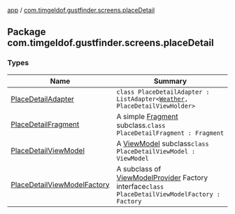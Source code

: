[app](../index.md) / [com.timgeldof.gustfinder.screens.placeDetail](./index.md)

## Package com.timgeldof.gustfinder.screens.placeDetail

### Types

| Name | Summary |
|---|---|
| [PlaceDetailAdapter](-place-detail-adapter/index.md) | `class PlaceDetailAdapter : ListAdapter<`[`Weather`](../com.timgeldof.gustfinder.network.models.marine-weather-api/-weather/index.md)`, PlaceDetailViewHolder>` |
| [PlaceDetailFragment](-place-detail-fragment/index.md) | A simple [Fragment](#) subclass.`class PlaceDetailFragment : Fragment` |
| [PlaceDetailViewModel](-place-detail-view-model/index.md) | A [ViewModel](#) subclass`class PlaceDetailViewModel : ViewModel` |
| [PlaceDetailViewModelFactory](-place-detail-view-model-factory/index.md) | A subclass of [ViewModelProvider](#) Factory interface`class PlaceDetailViewModelFactory : Factory` |
